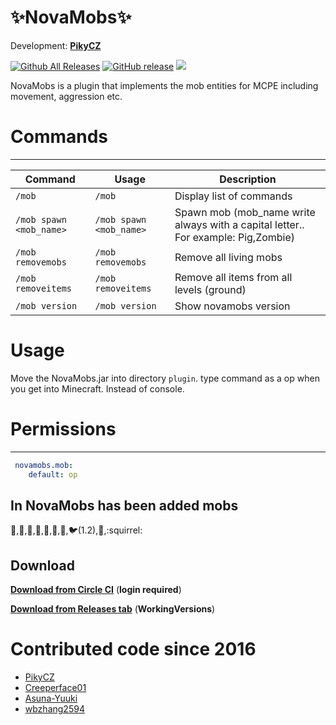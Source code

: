 # ✨NovaMobs✨ 

Development: **[PikyCZ](https://github.com/PikyCZ)**

[![Github All Releases](https://img.shields.io/github/downloads/PikyCZ/NovaMobs/total.svg)](https://github.com/PikyCZ/NovaMobs/releases)
[![GitHub release](https://img.shields.io/github/release/PikyCZ/NovaMobs.svg)](https://github.com/PikyCZ/NovaMobs/releases/latest)
[![](https://img.shields.io/badge/stable-status-brightgreen.svg)](status/status.md)

NovaMobs is a plugin that implements the mob entities for MCPE including movement, aggression etc.

# Commands
-----------
| Command | Usage | Description |
| ------- |  ----- | ----------- |
| `/mob` | `/mob` | Display list of commands|
| `/mob spawn <mob_name>` | `/mob spawn <mob_name>` | Spawn mob (mob_name write always with a capital letter.. For example: Pig,Zombie)
| `/mob removemobs` | `/mob removemobs` | Remove all living mobs|
| `/mob removeitems` | `/mob removeitems` | Remove all items from all levels (ground)|
| `/mob version` | `/mob version` | Show novamobs version|
# Usage
Move the NovaMobs.jar into directory `plugin`. type command as a op when you get into Minecraft. Instead of console.
# Permissions
-------------
```yml
 novamobs.mob:
    default: op
  ```
  
 In NovaMobs has been added mobs 
 -------------------------------
 :wolf:,:rabbit:,:pig2:,:horse:,:sheep:,:chicken:,:cow2:,:bird:(1.2),:space_invader:,:squirrel:
 
 Download
 ---------
__[Download from Circle CI](https://circleci.com/gh/PikyCZ/MobPlugin/tree/master/)__ (**login required**)

__[Download from Releases tab](https://github.com/PikyCZ/NovaMobs/releases)__ (**WorkingVersions**)

# Contributed code since 2016
* [PikyCZ](//github.com/PikyCZ)
* [Creeperface01](//github.com/Creeperface01)
* [Asuna-Yuuki](//https://github.com/Asuna-Yuuki)
* [wbzhang2594](//https://github.com/wbzhang2594)
